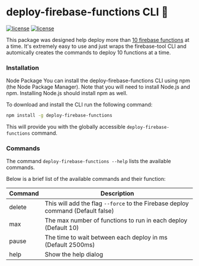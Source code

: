 # deploy-firebase-functions CLI 🚀

[![license](https://img.shields.io/npm/v/deploy-firebase-functions)](https://www.npmjs.com/package/deploy-firebase-functions)
[![license](https://img.shields.io/github/license/michaelprichardson/deploy-firebase-functions)](https://github.com/michaelprichardson/deploy-firebase-functions/blob/master/LICENSE)

This package was designed help deploy more than [10 firebase functions](https://firebase.google.com/docs/functions/manage-functions#deploy_functions) at a time. It's extremely easy to use and just wraps the firebase-tool CLI and automically creates the commands to deploy 10 functions at a time.

### Installation

Node Package
You can install the deploy-firebase-functions CLI using npm (the Node Package Manager). Note that you will need to install Node.js and npm. Installing Node.js should install npm as well.

To download and install the CLI run the following command:
```sh
npm install -g deploy-firebase-functions
```
This will provide you with the globally accessible `deploy-firebase-functions` command.

### Commands

The command `deploy-firebase-functions --help` lists the available commands.

Below is a brief list of the available commands and their function:

| Command  | Description  |
|---|---|
| delete | This will add the flag `--force` to the Firebase deploy command (Default false) |
| max  | The max number of functions to run in each deploy (Default 10) |
| pause | The time to wait between each deploy in ms (Default 2500ms) |
| help | Show the help dialog |
